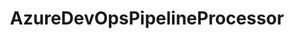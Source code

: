---
optionsClassName: AzureDevOpsPipelineProcessorOptions
optionsClassFullName: MigrationTools.Processors.AzureDevOpsPipelineProcessorOptions
configurationSamples:
- name: default
  description: 
  code: >-
    {
      "$type": "AzureDevOpsPipelineProcessorOptions",
      "Enabled": false,
      "MigrateBuildPipelines": true,
      "MigrateReleasePipelines": true,
      "MigrateTaskGroups": true,
      "MigrateVariableGroups": true,
      "MigrateServiceConnections": true,
      "BuildPipelines": null,
      "ReleasePipelines": null,
      "RepositoryNameMaps": null,
      "ProcessorEnrichers": null,
      "SourceName": "sourceName",
      "TargetName": "targetName"
    }
  sampleFor: MigrationTools.Processors.AzureDevOpsPipelineProcessorOptions
description: Azure DevOps Processor that migrates Taskgroups, Build- and Release Pipelines.
className: AzureDevOpsPipelineProcessor
typeName: Processors
architecture: v2
options:
- parameterName: BuildPipelines
  type: List
  description: List of Build Pipelines to process. If this is `null` then all Build Pipelines will be processed.
  defaultValue: missng XML code comments
- parameterName: Enabled
  type: Boolean
  description: If set to `true` then the processor will run. Set to `false` and the processor will not run.
  defaultValue: missng XML code comments
- parameterName: MigrateBuildPipelines
  type: Boolean
  description: Migrate Build Pipelines
  defaultValue: true
- parameterName: MigrateReleasePipelines
  type: Boolean
  description: Migrate Release Pipelines
  defaultValue: true
- parameterName: MigrateServiceConnections
  type: Boolean
  description: Migrate Service Connections **secrets need to be entered manually**
  defaultValue: true
- parameterName: MigrateTaskGroups
  type: Boolean
  description: Migrate Task Groups
  defaultValue: true
- parameterName: MigrateVariableGroups
  type: Boolean
  description: Migrate Valiable Groups
  defaultValue: true
- parameterName: ProcessorEnrichers
  type: List
  description: List of Enrichers that can be used to add more features to this processor. Only works with Native Processors and not legacy Processors.
  defaultValue: missng XML code comments
- parameterName: RefName
  type: String
  description: '`Refname` will be used in the future to allow for using named Options without the need to copy all of the options.'
  defaultValue: missng XML code comments
- parameterName: ReleasePipelines
  type: List
  description: List of Release Pipelines to process. If this is `null` then all Release Pipelines will be processed.
  defaultValue: missng XML code comments
- parameterName: RepositoryNameMaps
  type: Dictionary
  description: Map of Source Repository to Target Repository Names
  defaultValue: missng XML code comments
- parameterName: SourceName
  type: String
  description: missng XML code comments
  defaultValue: missng XML code comments
- parameterName: TargetName
  type: String
  description: missng XML code comments
  defaultValue: missng XML code comments
status: Beta
processingTarget: Pipelines

redirectFrom: []
layout: reference
toc: true
permalink: /Reference/v2/Processors/AzureDevOpsPipelineProcessor/
title: AzureDevOpsPipelineProcessor
categories:
- Processors
- v2
notes: >2-

  ### Example Full Migration from v12.0


  The following file is an example that can be used in your `configuration.json` file to migrate Azure DevOps pipelines.

  ```json

  {
      "GitRepoMapping": null,
      "LogLevel": "Information",
      "Processors": [
        {
          "$type": "AzureDevOpsPipelineProcessorOptions",
          "Enabled": true,
          "MigrateBuildPipelines": true,
          "MigrateReleasePipelines": true,
          "MigrateTaskGroups": true,
          "MigrateVariableGroups": true,
          "MigrateServiceConnections": true,
          "BuildPipelines": null,
          "ReleasePipelines": null,
          "RefName": null,
          "SourceName": "Source",
          "TargetName": "Target",
          "RepositoryNameMaps": {}
        }
      ],
      "Version": "12.0",
      "Endpoints": {
        "AzureDevOpsEndpoints": [
          {
            "name": "Source",
            "$type": "AzureDevOpsEndpointOptions",
            "Organisation": "https://dev.azure.com/source-org/",
            "Project": "Awesome project",
            "AuthenticationMode": "AccessToken",
            "AccessToken": "xxxxxx",
            "EndpointEnrichers": null
          },
          {
            "Name": "Target",
            "$type": "AzureDevOpsEndpointOptions",
            "Organisation": "https://dev.azure.com/target-org/",
            "Project": "Cool project",
            "AuthenticationMode": "AccessToken",
            "AccessToken": "xxxxxx",
            "EndpointEnrichers": null
          }
        ]
      }
    }
  ```


  If the repository in the target has a different name from the one that was used in the source project, you should map it.

  In the example above replace `"RepositoryNameMaps": {}` with the following:

  ```json

  "RepositoryNameMaps": {
      "Awesome project": "Cool project"
  }

  ```


  # Important note

  When the application is creating service connections make sure you have proper permissions on Azure Active Directory and you can grant Contributor role to the subscription that was chosen.
introduction: >2-

  ## Features

  - Migrates service connections

  - Migrates variable groups

  - Migrates task groups

  - Migrates classic and yml build pipelines

  - Migrates release pipelines

---